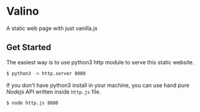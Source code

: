 # Valino

A static web page with just vanilla.js

## Get Started

The easiest way is to use python3 http module to serve this static website.

```bash
$ python3 -m http.server 8080
```

If you don't have python3 install in your machine, you can use hand pure _Nodejs_ API written inside `http.js` file.

```bash
$ node http.js 8080
```
